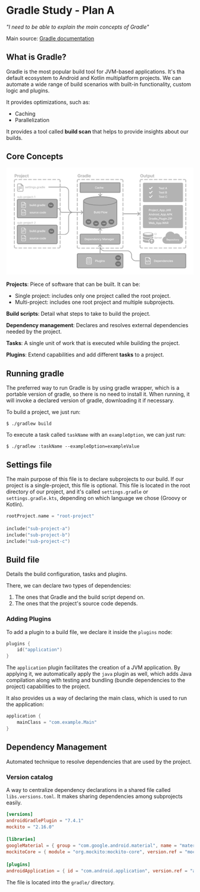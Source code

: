# Gradle Study - Plan A

_"I need to be able to explain the main concepts of Gradle"_

Main source: [Gradle documentation](https://docs.gradle.org/current/userguide/userguide.html)

## What is Gradle?

Gradle is the most popular build tool for JVM-based applications. It's tha default ecosystem to Android
and Kotlin multiplatform projects. We can automate a wide range of build scenarios with built-in functionality,
custom logic and plugins.

It provides optimizations, such as:
- Caching
- Parallelization

It provides a tool called **build scan** that helps to provide insights about our builds.

## Core Concepts

![img.png](img.png)

**Projects**: Piece of software that can be built. It can be:
- Single project: includes only one project called the root project.
- Multi-project: includes one root project and multiple subprojects.

**Build scripts**: Detail what steps to take to build the project.

**Dependency management**: Declares and resolves external dependencies needed by the project.

**Tasks**: A single unit of work that is executed while building the project.

**Plugins**: Extend capabilities and add different **tasks** to a project.

## Running gradle

The preferred way to run Gradle is by using gradle wrapper, which is a portable version of gradle,
so there is no need to install it. When running, it will invoke a declared version of gradle, downloading
it if necessary.

To build a project, we just run:
```commandline
$ ./gradlew build
```
To execute a task called `taskName` with an `exampleOption`, we can just run:
```commandline
$ ./gradlew :taskName --exampleOption=exampleValue
```
## Settings file

The main purpose of this file is to declare subprojects to our build. If our project is a single-project,
this file is optional. This file is located in the root directory of our project, and it's called `settings.gradle` or
`settings.gradle.kts`, depending on which language we chose (Groovy or Kotlin).

```kotlin
rootProject.name = "root-project"   

include("sub-project-a")            
include("sub-project-b")
include("sub-project-c")
```

## Build file

Details the build configuration, tasks and plugins.

There, we can declare two types of dependencies:
1. The ones that Gradle and the build script depend on.
2. The ones that the project's source code depends.

### Adding Plugins

To add a plugin to a build file, we declare it inside the `plugins` node:
```kotlin
plugins {
    id("application")
}
```

The `application` plugin facilitates the creation of a JVM application. By applying it, we automatically
apply the `java` plugin as well, which adds Java compilation along with testing and
bundling (bundle dependencies to the project) capabilities to the project.

It also provides us a way of declaring the main class, which is used to run the application:
```kotlin
application {
    mainClass = "com.example.Main"
}
```

## Dependency Management

Automated technique to resolve dependencies that are used by the project.

### Version catalog

A way to centralize dependency declarations in a shared file called `libs.versions.toml`. It makes sharing
dependencies among subprojects easily.
```toml
[versions]
androidGradlePlugin = "7.4.1"
mockito = "2.16.0"

[libraries]
googleMaterial = { group = "com.google.android.material", name = "material", version = "1.1.0-alpha05" }
mockitoCore = { module = "org.mockito:mockito-core", version.ref = "mockito" }

[plugins]
androidApplication = { id = "com.android.application", version.ref = "androidGradlePlugin" }
```

The file is located into the `gradle/` directory.

